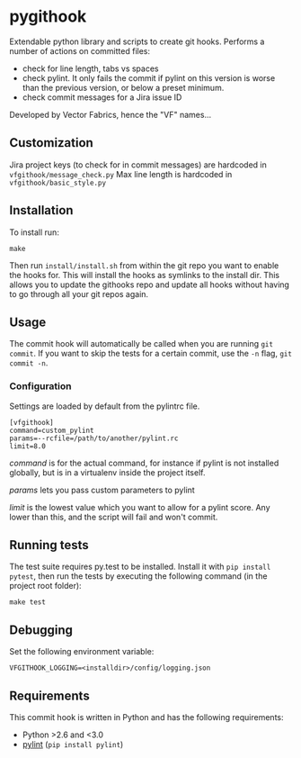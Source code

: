 pygithook
=========

Extendable python library and scripts to create git hooks. Performs a number of actions on committed files:
- check for line length, tabs vs spaces
- check pylint. It only fails the commit if pylint on this version is worse than the previous version, or below a preset minimum.
- check commit messages for a Jira issue ID

Developed by Vector Fabrics, hence the "VF" names...

Customization
-------------

Jira project keys (to check for in commit messages) are hardcoded in `vfgithook/message_check.py`
Max line length is hardcoded in `vfgithook/basic_style.py`

Installation
------------

To install run:

    make

Then run `install/install.sh` from within the git repo you want to enable the hooks for. This will install the hooks as symlinks to the install dir. This allows you to update the githooks repo and update all hooks without having to go through all your git repos again.

Usage
------

The commit hook will automatically be called when you are running `git commit`. If you want to skip the tests for a certain commit, use the `-n` flag, `git commit -n`.

### Configuration

Settings are loaded by default from the pylintrc file.

    [vfgithook]
    command=custom_pylint
    params=--rcfile=/path/to/another/pylint.rc
    limit=8.0

_command_ is for the actual command, for instance if pylint is not installed globally, but is in a virtualenv inside the project itself.

_params_ lets you pass custom parameters to pylint

_limit_ is the lowest value which you want to allow for a pylint score.  Any lower than this, and the script will fail and won't commit.

Running tests
-------------

The test suite requires py.test to be installed. Install it with `pip install pytest`, then run the tests by executing the following command (in the project root folder):

    make test

Debugging
---------

Set the following environment variable:

    VFGITHOOK_LOGGING=<installdir>/config/logging.json

Requirements
------------

This commit hook is written in Python and has the following requirements:

- Python >2.6 and <3.0
- [pylint](http://www.logilab.org/857) (`pip install pylint`)
